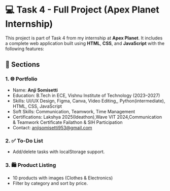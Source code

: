 # 💻 Task 4 - Full Project (Apex Planet Internship)

This project is part of Task 4 from my internship at **Apex Planet**. It includes a complete web application built using **HTML**, **CSS**, and **JavaScript** with the following features:

## 🔹 Sections

### 1. 🌐 Portfolio
- Name: **Anji Somisetti**
- Education: B.Tech in ECE, Vishnu Institute of Technology (2023–2027)
- Skills: UI/UX Design, Figma, Canva, Video Editing,, Python(intermediate), HTML, CSS, JavaScript
- Soft Skills: Communication, Teamwork, Time Management
- Certifications: Lakshya 2025(Ideathon),Wave VIT 2024,Communication & Teamwork Certificate
 Failathon & SIH Participation
- Contact: anjisomisetti953@gmail.com

### 2. ✅ To-Do List
- Add/delete tasks with localStorage support.

### 3. 🛍️ Product Listing
- 10 products with images (Clothes & Electronics)
- Filter by category and sort by price.
